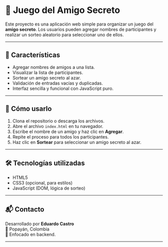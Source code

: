 # 🎁 Juego del Amigo Secreto

Este proyecto es una aplicación web simple para organizar un juego del **amigo secreto**. Los usuarios pueden agregar nombres de participantes y realizar un sorteo aleatorio para seleccionar uno de ellos.

---

## 📌 Características

- Agregar nombres de amigos a una lista.
- Visualizar la lista de participantes.
- Sortear un amigo secreto al azar.
- Validación de entradas vacías y duplicadas.
- Interfaz sencilla y funcional con JavaScript puro.

---

## 🚀 Cómo usarlo

1. Clona el repositorio o descarga los archivos.
2. Abre el archivo `index.html` en tu navegador.
3. Escribe el nombre de un amigo y haz clic en **Agregar**.
4. Repite el proceso para todos los participantes.
5. Haz clic en **Sortear** para seleccionar un amigo secreto al azar.

---

## 🛠️ Tecnologías utilizadas

- HTML5
- CSS3 (opcional, para estilos)
- JavaScript (DOM, lógica de sorteo)

---


## 📬 Contacto

Desarrollado por **Eduardo Castro**  
📍 Popayán, Colombia  
💬 Enfocado en backend.

---
